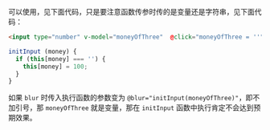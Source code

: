 可以使用，见下面代码，只是要注意函数传参时传的是变量还是字符串，见下面代码：

```html
<input type="number" v-model="moneyOfThree"  @click="moneyOfThree = ''" @blur="initInput('moneyOfThree')">
```

```js
initInput (money) {
  if (this[money] === '') {
    this[money] = 100;
  }
}
```

如果 `blur` 时传入执行函数的参数变为 `@blur="initInput(moneyOfThree)"`，即不加引号，那 `moneyOfThree` 就是变量，那在 `initInput` 函数中执行肯定不会达到预期效果。
